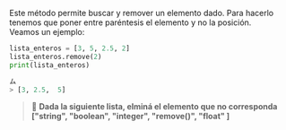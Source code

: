 Este método permite buscar y remover un elemento dado. Para hacerlo tenemos que poner entre paréntesis el elemento y no la posición.  
Veamos un ejemplo:

``` python
lista_enteros = [3, 5, 2.5, 2]
lista_enteros.remove(2)
print(lista_enteros)

ム
> [3, 2.5,  5]
``` 

> :memo: **Dada la siguiente lista, elminá el elemento que no corresponda**<br>
**["string", "boolean", "integer", "remove()", "float" ]**
